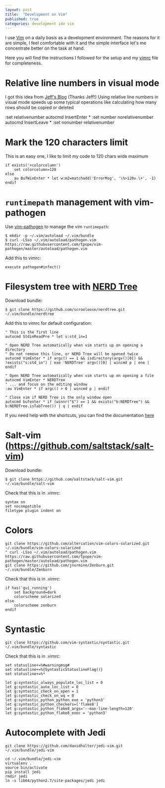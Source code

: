 ```yaml
---
layout: post
title:  "Development on Vim"
published: true
categories: development ide vim
---
```

I use [Vim](http://www.vim.org) on a daily basis as a development environment. The reasons for it are simple, I feel
comfortable with it and the simple interface let's me concentrate better on the task at hand.

Here you will find the instructions I followed for the setup and my
[vimrc](https://raw.githubusercontent.com/germfue/germfue.github.com/master/dotfiles/.vimrc) file for completeness.

# Relative line numbers in visual mode
I got this idea from
[Jeff's Blog](http://jeffkreeftmeijer.com/2012/relative-line-numbers-in-vim-for-super-fast-movement) (Thanks Jeff!)
 Using relative line numbers in visual mode speeds up some typical operations like calculating how many rows should be
copied or deleted

:set relativenumber
autocmd InsertEnter * :set number norelativenumber
autocmd InsertLeave * :set nonumber relativenumber 

# Mark the 120 characters limit

This is an easy one, I like to limit my code to 120 chars wide maximum

    if exists('+colorcolumn')
        set colorcolumn=120
    else
        au BufWinEnter * let w:m2=matchadd('ErrorMsg', '\%>120v.\+', -1)
    endif

# `runtimepath` management with vim-pathogen

Use [vim-pathogen](https://github.com/tpope/vim-pathogen) to manage the vim `runtimepath`:

    $ mkdir -p ~/.vim/autoload ~/.vim/bundle
    $ curl -LSso ~/.vim/autoload/pathogen.vim https://raw.githubusercontent.com/tpope/vim-pathogen/master/autoload/pathogen.vim

Add this to vimrc:

    execute pathogen#infect()

# Filesystem tree with [NERD Tree](https://github.com/scrooloose/nerdtree)

Download bundle:

    $ git clone https://github.com/scrooloose/nerdtree.git ~/.vim/bundle/nerdtree

Add this to vimrc for default configuration:

    " This is the first line
    autocmd StdinReadPre * let s:std_in=1

    " Open NERD Tree automatically when vim starts up on opening a directory
    " Do not remove this line, or NERD Tree will be opened twice
    autocmd VimEnter * if argc() == 1 && isdirectory(argv()[0]) && !exists("s:std_in") | exe 'NERDTree' argv()[0] | wincmd p | ene | endif

    " Open NERD Tree automatically when vim starts up on opening a file
    autocmd VimEnter * NERDTree
    " ... and focus on the editing window
    :au VimEnter * if argc() > 0 | wincmd p | endif

    " Close vim if NERD Tree is the only window open
    autocmd bufenter * if (winnr("$") == 1 && exists("b:NERDTree") && b:NERDTree.isTabTree()) | q | endif

If you need help with the shortcuts, you can find the documentation
[here](https://github.com/scrooloose/nerdtree/blob/master/doc/NERD_tree.txt)

# Salt-vim (https://github.com/saltstack/salt-vim)

Download bundle:

    $ git clone https://github.com/saltstack/salt-vim.git ~/.vim/bundle/salt-vim

Check that this is in .vimrc:

    syntax on
    set nocompatible
    filetype plugin indent on

# Colors

    git clone https://github.com/altercation/vim-colors-solarized.git ~/.vim/bundle/vim-colors-solarized
    " curl -LSso ~/.vim/autoload/pathogen.vim https://raw.githubusercontent.com/tpope/vim-pathogen/master/autoload/pathogen.vim
    git clone https://github.com/jnurmine/Zenburn.git ~/.vim/bundle/Zenburn

Check that this is in .vimrc:

    if has('gui_running')
        set background=dark
        colorscheme solarized
    else
        colorscheme zenburn
    endif

# Syntastic

    git clone https://github.com/vim-syntastic/syntastic.git ~/.vim/bundle/syntastic


Check that this is in .vimrc:

    set statusline+=%#warningmsg#
    set statusline+=%{SyntasticStatuslineFlag()}
    set statusline+=%*

    let g:syntastic_always_populate_loc_list = 0
    let g:syntastic_auto_loc_list = 0
    let g:syntastic_check_on_open = 1
    let g:syntastic_check_on_wq = 0
    let g:syntastic_python_python_exe = 'python3'
    let g:syntastic_python_checkers=['flake8']
    let g:syntastic_python_flake8_args='--max-line-length=120'
    let g:syntastic_python_flake8_exec = 'python3'

# Autocomplete with Jedi

    git clone https://github.com/davidhalter/jedi-vim.git ~/.vim/bundle/jedi-vim

    cd ~/.vim/bundle/jedi-vim
    virtualenv .
    source bin/activate
    pip install jedi
    rmdir jedi
    ln -s lib64/python2.7/site-packages/jedi jedi
